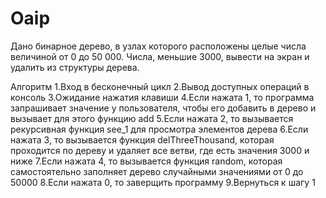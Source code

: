 # Oaip
Дано бинарное дерево, в узлах которого расположены целые числа
величиной от 0 до 50 000. Числа, меньшие 3000, вывести на экран и удалить из
структуры дерева.

Алгоритм
1.Вход в бесконечный цикл
2.Вывод доступных операций в консоль
3.Ожидание нажатия клавиши
4.Если нажата 1, то программа запрашивает значение у пользователя, чтобы его добавить в дерево и вызывает для этого функцию add 
5.Если нажата 2, то вызывается рекурсивная функция see_1 для просмотра элементов дерева
6.Если нажата 3, то вызывается функция delThreeThousand, которая проходится по дереву и удаляет все ветви, где есть значения 3000 и ниже
7.Если нажата 4, то вызывается функция random, которая самостоятельно заполняет дерево случайными значениями от 0 до 50000
8.Если нажата 0, то заверщить программу
9.Вернуться к шагу 1
